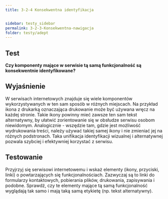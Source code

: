 ```yaml
---
title: 3-2-4 Konsekwentna identyfikacja


sidebar: testy_sidebar
permalink: 3-2-3-Konsekwentna-nawigacja
folder: testy/adept
---
```


## Test
**Czy komponenty mające w serwisie tą samą funkcjonalność są konsekwentnie identyfikowane?**

## Wyjaśnienie
W serwisach internetowych znajduje się wiele komponentów wykorzystywanych w ten sam sposób w różnych miejscach. Na przykład ikona z drukarką oznaczająca drukowanie może być używana wręcz na każdej stronie. Takie ikony powinny mieć zawsze ten sam tekst alternatywny, by ułatwić zorientowanie się w obsłudze serwisu osobom niewidomym. Analogicznie - wszędzie tam, gdzie jest możliwość wydrukowania treści, należy używać takiej samej ikony i nie zmieniać jej na różnych podstronach. Taka unifikacja identyfikacji wizualnej i alternatywnej pozwala szybciej i efektywniej korzystać z serwisu.

## Testowanie
Przyjrzyj się serwisowi internetowemu i wskaż elementy (ikony, przyciski, linki) o powtarzających się funkcjonalnościach. Zazwyczaj są to linki do formularzy kontaktowych, pobierania plików, drukowania, zapisywania i podobne. Sprawdź, czy te elementy mające tą samą funkcjonalność wyglądają tak samo i mają taką samą etykietę (np. tekst alternatywny).
